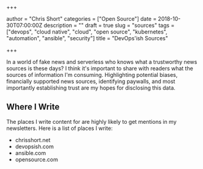 +++

author = "Chris Short"
categories = ["Open Source"]
date = 2018-10-30T07:00:00Z
description = ""
draft = true
slug = "sources"
tags = ["devops", "cloud native", "cloud", "open source", "kubernetes", "automation", "ansible", "security"]
title = "DevOps'ish Sources"

+++

In a world of fake news and serverless who knows what a trustworthy news sources is these days? I think it's important to share with readers what the sources of information I'm consuming. Highlighting potential biases, financially supported news sources, identifying paywalls, and most importantly establishing trust are my hopes for disclosing this data.

## Where I Write

The places I write content for are highly likely to get mentions in my newsletters. Here is a list of places I write:

* chrisshort.net
* devopsish.com
* ansible.com
* opensource.com